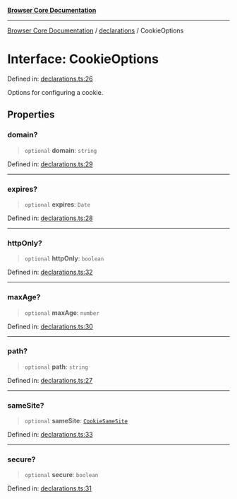 [**Browser Core Documentation**](../../README.md)

***

[Browser Core Documentation](../../README.md) / [declarations](../README.md) / CookieOptions

# Interface: CookieOptions

Defined in: [declarations.ts:26](https://github.com/stonemjs/browser-core/blob/361f0c0c27ded9b8e26c081642a73881c7a22507/src/declarations.ts#L26)

Options for configuring a cookie.

## Properties

### domain?

> `optional` **domain**: `string`

Defined in: [declarations.ts:29](https://github.com/stonemjs/browser-core/blob/361f0c0c27ded9b8e26c081642a73881c7a22507/src/declarations.ts#L29)

***

### expires?

> `optional` **expires**: `Date`

Defined in: [declarations.ts:28](https://github.com/stonemjs/browser-core/blob/361f0c0c27ded9b8e26c081642a73881c7a22507/src/declarations.ts#L28)

***

### httpOnly?

> `optional` **httpOnly**: `boolean`

Defined in: [declarations.ts:32](https://github.com/stonemjs/browser-core/blob/361f0c0c27ded9b8e26c081642a73881c7a22507/src/declarations.ts#L32)

***

### maxAge?

> `optional` **maxAge**: `number`

Defined in: [declarations.ts:30](https://github.com/stonemjs/browser-core/blob/361f0c0c27ded9b8e26c081642a73881c7a22507/src/declarations.ts#L30)

***

### path?

> `optional` **path**: `string`

Defined in: [declarations.ts:27](https://github.com/stonemjs/browser-core/blob/361f0c0c27ded9b8e26c081642a73881c7a22507/src/declarations.ts#L27)

***

### sameSite?

> `optional` **sameSite**: [`CookieSameSite`](../enumerations/CookieSameSite.md)

Defined in: [declarations.ts:33](https://github.com/stonemjs/browser-core/blob/361f0c0c27ded9b8e26c081642a73881c7a22507/src/declarations.ts#L33)

***

### secure?

> `optional` **secure**: `boolean`

Defined in: [declarations.ts:31](https://github.com/stonemjs/browser-core/blob/361f0c0c27ded9b8e26c081642a73881c7a22507/src/declarations.ts#L31)
